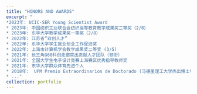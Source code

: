 ```yaml
---
title: "HONORS AND AWARDS"
excerpt: "
*2023年: UCIC-SER Young Scientist Award
* 2023年: 中国纺织工业联合会纺织高等教育教学成果奖二等奖（2/8）
* 2023年: 东华大学教学成果奖一等奖（2/8）
* 2022年: 江苏省“双创人才”
* 2022年: 东华大学学生就业创业工作促进奖
* 2022年: 上海市计算机学会教学成果奖二等奖 (3/5)
* 2021年: 长三角G60科创走廊突出贡献人才团队（领衔）
* 2021年: 全国大学生电子设计竞赛上海赛区优秀指导教师奖
* 2021年: 东华大学群众体育先进个人
* 2018年:  UPM Premio Extraordinarios de Doctorado (马德里理工大学杰出博士毕业生奖)
* ..."
collection: portfolio
---
```


